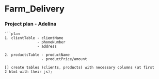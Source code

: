 # Farm_Delivery

### Project plan - Adelina
    ```plan
    1. clientTable - clientName
                   - phoneNumber
                   - address
            
    2. productsTable - productName
                     - productPrice/amount
 ```
[] create tables (clients, products) with necessary columns (at first 2 html with their js);
